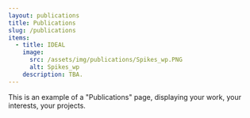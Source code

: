 ```yaml
---
layout: publications
title: Publications
slug: /publications
items:
  - title: IDEAL
    image:
      src: /assets/img/publications/Spikes_wp.PNG
      alt: Spikes_wp
    description: TBA.
---
```


This is an example of a "Publications" page, displaying your work, your interests, your projects.
<br />
<br />
